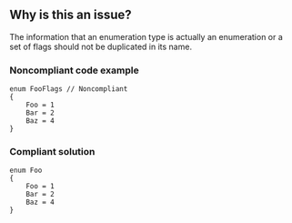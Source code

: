 ## Why is this an issue?

The information that an enumeration type is actually an enumeration or a set of flags should not be duplicated in its name.

### Noncompliant code example

    enum FooFlags // Noncompliant
    {
        Foo = 1
        Bar = 2
        Baz = 4
    }

### Compliant solution

    enum Foo
    {
        Foo = 1
        Bar = 2
        Baz = 4
    }